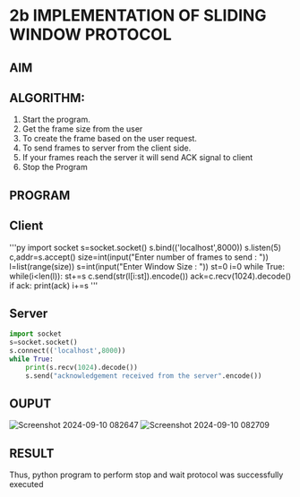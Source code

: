 # 2b IMPLEMENTATION OF SLIDING WINDOW PROTOCOL
## AIM
## ALGORITHM:
1. Start the program.
2. Get the frame size from the user
3. To create the frame based on the user request.
4. To send frames to server from the client side.
5. If your frames reach the server it will send ACK signal to client
6. Stop the Program
## PROGRAM
## Client
'''py
import socket
s=socket.socket()
s.bind(('localhost',8000))
s.listen(5)
c,addr=s.accept()
size=int(input("Enter number of frames to send : "))
l=list(range(size))
s=int(input("Enter Window Size : "))
st=0
i=0
while True:
   while(i<len(l)):
    st+=s
    c.send(str(l[i:st]).encode())
    ack=c.recv(1024).decode()
if ack:
 print(ack)
 i+=s
'''

## Server
```py
import socket
s=socket.socket()
s.connect(('localhost',8000))
while True: 
    print(s.recv(1024).decode())
    s.send("acknowledgement received from the server".encode())
```
## OUPUT
![Screenshot 2024-09-10 082647](https://github.com/user-attachments/assets/1ea53df3-5518-4375-b3ac-980edaaf6af0)
![Screenshot 2024-09-10 082709](https://github.com/user-attachments/assets/70f0c72c-8c3b-4c4b-b255-6956ffcbb658)

## RESULT
Thus, python program to perform stop and wait protocol was successfully executed
